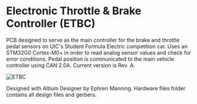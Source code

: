 # Electronic Throttle & Brake Controller (ETBC)
PCB designed to serve as the main controller for the brake and throttle pedal sensors on UIC's Student Formula Electric competition car. Uses an STM32G0 Cortex-M0+ in order to read analog sensor values and check for error conditions. Pedal position is communicated to the main vehicle controller using CAN 2.0A. Current version is Rev. A.
 

![ETBC](https://github.com/ephrenm/ETBC/assets/116685385/05e1b8af-5d35-42e1-8818-c6edb8beab54)


Designed with Altium Designer by Ephren Manning. Hardware files folder contains all design files and gerbers.

